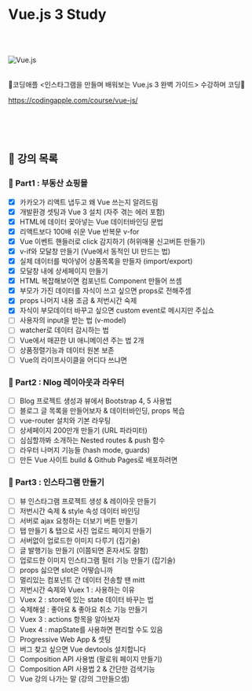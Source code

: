 # Vue.js 3 Study
<br/>
<br/>

![Vue.js](https://img.shields.io/badge/Vue.js-4FC08D?style=flat-square&logo=vue.js&logoColor=white)

<br/>
🍎코딩애플 &lt;인스타그램을 만들며 배워보는 Vue.js 3 완벽 가이드> 수강하며 코딩🍎

https://codingapple.com/course/vue-js/

<br/>
<br/>
<br/>

## 📜 강의 목록

### 📌 Part1 : 부동산 쇼핑몰
- [x] 카카오가 리액트 냅두고 왜 Vue 쓰는지 알려드림
- [x] 개발환경 셋팅과 Vue 3 설치 (자주 겪는 에러 포함)
- [x] HTML에 데이터 꽂아넣는 Vue 데이터바인딩 문법
- [x] 리액트보다 100배 쉬운 Vue 반복문 v-for
- [x] Vue 이벤트 핸들러로 click 감지하기 (허위매물 신고버튼 만들기)
- [x] v-if와 모달창 만들기 (Vue에서 동적인 UI 만드는 법)
- [x] 실제 데이터를 박아넣어 상품목록을 만들자 (import/export)
- [x] 모달창 내에 상세페이지 만들기
- [x] HTML 복잡해보이면 컴포넌트 Component 만들어 쓰셈
- [x] 부모가 가진 데이터를 자식이 쓰고 싶으면 props로 전해주셈
- [x] props 나머지 내용 조금 & 저번시간 숙제
- [x] 자식이 부모데이터 바꾸고 싶으면 custom event로 메시지만 주십쇼
- [ ] 사용자의 input을 받는 법 (v-model)
- [ ] watcher로 데이터 감시하는 법
- [ ] Vue에서 매끈한 UI 애니메이션 주는 법 2개
- [ ] 상품정렬기능과 데이터 원본 보존
- [ ] Vue의 라이프사이클을 어디다 쓰냐면

### 📌 Part2 : Nlog 레이아웃과 라우터
- [ ] Blog 프로젝트 생성과 뷰에서 Bootstrap 4, 5 사용법
- [ ] 블로그 글 목록을 만들어보자 & 데이터바인딩, props 복습
- [ ] vue-router 설치와 기본 라우팅
- [ ] 상세페이지 200만개 만들기 (URL 파라미터)
- [ ] 심심할까봐 소개하는 Nested routes & push 함수
- [ ] 라우터 나머지 기능들 (hash mode, guards)
- [ ] 만든 Vue 사이트 build & Github Pages로 배포하려면

### 📌 Part3 : 인스타그램 만들기
- [ ] 뷰 인스타그램 프로젝트 생성 & 레이아웃 만들기
- [ ] 저번시간 숙제 & style 속성 데이터 바인딩
- [ ] 서버로 ajax 요청하는 더보기 버튼 만들기
- [ ] 탭 만들기 & 탭으로 사진 업로드 페이지 만들기
- [ ] 서버없이 업로드한 이미지 다루기 (집기술)
- [ ] 글 발행기능 만들기 (이쯤되면 혼자서도 잘함)
- [ ] 업로드한 이미지 인스타그램 필터 기능 만들기 (잡기술)
- [ ] props 싫으면 slot은 어떻습니까
- [ ] 멀리있는 컴포넌트 간 데이터 전송할 땐 mitt
- [ ] 저번시간 숙제와 Vuex 1 : 사용하는 이유
- [ ] Vuex 2 : store에 있는 state 데이터 바꾸는 법
- [ ] 숙제해설 : 좋아요 & 좋아요 취소 기능 만들기
- [ ] Vuex 3 : actions 항목을 알아보자
- [ ] Vuex 4 : mapState를 사용하면 편리할 수도 있음
- [ ] Progressive Web App & 셋팅
- [ ] 버그 찾고 싶으면 Vue devtools 설치합니다
- [ ] Composition API 사용법 (팔로워 페이지 만들기)
- [ ] Composition API 사용법 2 & 간단한 검색기능
- [ ] Vue 강의 나가는 말 (강의 그만들으셈)
